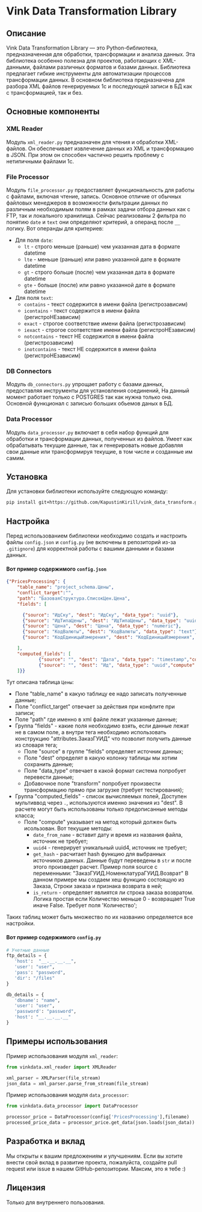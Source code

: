 # Vink Data Transformation Library

## Описание

Vink Data Transformation Library — это Python-библиотека, предназначенная для обработки, трансформации и анализа данных. Эта библиотека особенно полезна для проектов, работающих с XML-данными, файлами различных форматов и базами данных. Библиотека предлагает гибкие инструменты для автоматизации процессов трансформации данных. В основном библиотека предназначена для разбора XML файлов генерируемых 1с и последующей записи в БД как с трансформацией, так и без. 

## Основные компоненты

### XML Reader

Модуль `xml_reader.py` предназначен для чтения и обработки XML-файлов. Он обеспечивает извлечение данных из XML и трансформацию в JSON. При этом он способен частично решить проблему с нетипичными файлами 1с.

### File Processor

Модуль `file_processor.py` предоставляет функциональность для работы с файлами, включая чтение, запись. Основное отличие от обычных файловых менеджеров в возможности фильтрации данных по различным необходимым полям в рамках задачи отбора данных как с FTP, так и локального хранилища.
Сейчас реализованы 2 фильтра по понятию `date` и `text` они определяют критерий, а операнд после `__` логику. Вот операнды для критериев:
* Для поля `date`:
  * `lt` - строго меньше (раньше) чем указанная дата в формате datetime
  * `lte` - меньше (раньше) или равно указанной дате в формате datetime
  * `gt` - строго больше (после) чем указанная дата в формате datetime
  * `gte` - больше (после) или равно указанной дате в формате datetime
* Для поля `text`:
  * `contains` - текст содержится в имени файла (регистрозависим)
  * `icontains` - текст содержится в имени файла (регистроНЕзависим)
  * `exact` - строгое соответствие имени файла (регистрозависим)
  * `iexact` - строгое соответствие имени файла (регистроНЕзависим)
  * `notcontains` - текст НЕ содержится в имени файла (регистрозависим)
  * `inotcontains` - текст НЕ содержится в имени файла (регистроНЕзависим)

### DB Connectors

Модуль `db_connectors.py` упрощает работу с базами данных, предоставляя инструменты для установления соединений, На данный момент работает только с POSTGRES так как нужна только она. Основной функционал с записью больших обьемов даных в БД.

### Data Processor

Модуль `data_processor.py` включает в себя набор функций для обработки и трансформации данных, полученных из файлов. Умеет как обрабатывать текущие данные, так и генерировать новые добавляя свои данные или трансформируя текущие, в том числе и созданные им самим.

## Установка

Для установки библиотеки используйте следующую команду:

```bash
pip install git+https://github.com/KapustinKirill/vink_data_transform.git
```

## Настройка

Перед использованием библиотеки необходимо создать и настроить файлы `config.json` и `config.py` (не включены в репозиторий из-за `.gitignore`) для корректной работы с вашими данными и базами данных.

#### Вот пример содержимого `config.json`
```json
{"PricesProcessing": {
    "table_name": "project_schema.Цены",
    "conflict_target":"",
    "path": "БазоваяСтруктура.СписокЦен.Цена",
    "fields": [

      {"source": "ИдСку", "dest": "ИдСку", "data_type": "uuid"},
      {"source": "ИдТипаЦены", "dest": "ИдТипаЦены", "data_type": "uuid"},
      {"source": "Цена", "dest": "Цена", "data_type": "numeric"},
      {"source": "КодВалюты", "dest": "КодВалюты", "data_type": "text"},
      {"source": "КодЕдиницыИзмерения", "dest": "КодЕдиницыИзмерения", "data_type": "integer"}

    ],
    "computed_fields": [
            {"source": "", "dest": "Дата", "data_type": "timestamp","compute": "date_from_name"},
            {"source": "", "dest": "Ид", "data_type": "uuid","compute": "uuid4" }
    ]}}
```
Тут описана таблица `Цены`: 
* Поле "table_name" в какую таблицу ее надо записать полученные данные;
* Поле "conflict_target" отвечает за действия при конфлите при записи;
* Поле "path" где именно в xml файле лежат указанные данные;
* Группа "fields" - какие поля необходимо взять, если данные лежат не в самом поле, а внутри тега необходимо использовать конструкцию "attributes.ЗаказГУИД" что позволит получить данные из словаря тега;
  * Поле "source" в группе "fields" определяет источник данных;
  * Поле "dest" определят в какую колонку таблицы мы хотим сохранить данные;
  * Поле "data_type" отвечает в какой формат система попробует перевести данные;
  * Добавочное поле "transform" попробует произвести трансформацию прямо при загрузке (требует тестирования);
* Группа "computed_fields" - список вычисляемых полей, Доступен мультиввод через `.`, используются именно значения из "dest". В расчете могут быть использованы только предописанные методы класса;  
  * Поле "compute" указывает на метод который должен быть исользован. Вот текущие методы:
    * `date_from_name`  - вставит дату и время из названия файла, источник не требует;
    * `uuid4` - генерирует уникальный uuid4, источник не требует;
    * `get_hash` - расчитает hash функцию для выбранных источников данных. Данные будут переведены в `str` и после этого произведет расчет. Пример поля source c переменными: "ЗаказГУИД.НоменклатураГУИД.Возврат" В данном примере мы создаем хеш функцию состоящую из Заказа, Строки заказа и признака возврата в ней;
    * `is_return` - определяет явлиятся ли строка заказа возвратом. Логика простая если Количество меньше 0 - возвращает True иначе False. Требует поля 'Количество';

Таких таблиц может быть множество по их названию определяется все настройки.
#### Вот пример содержимого `config.py`

```python
# Учетные данные
ftp_details = {
   'host':  "__.__.__.__",
   'user': "user",
   'pass': "password",
   'dir': "/files"
}

db_details = {
   'dbname': "name",
   'user': "user",
   'password': "password",
   'host': "__.__.__.__"
}
```


## Примеры использования

Пример использования модуля `xml_reader`:

```python
from vinkdata.xml_reader import XMLReader

xml_parser = XMLParser(file_stream)
json_data = xml_parser.parse_from_stream(file_stream)
```

Пример использования модуля `data_processor`:

```python
from vinkdata.data_processor import DataProcessor

processor_price = DataProcessor(config['PricesProcessing'],filename)
processed_price_data = processor_price.get_data(json.loads(json_data))
```

## Разработка и вклад

Мы открыты к вашим предложениям и улучшениям. Если вы хотите внести свой вклад в развитие проекта, пожалуйста, создайте pull request или issue в нашем GitHub-репозитории. Максим, это я тебе :)

## Лицензия

Только для внутреннего пользования.
